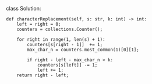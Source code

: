 class Solution:

    def characterReplacement(self, s: str, k: int) -> int:
        left = right = 0;
        counters = collections.Counter();
        
        for right in range(1, len(s) + 1):
            counters[s[right - 1]]  += 1;
            max_char_n = counters.most_common(1)[0][1];
            
            if right - left - max_char_n > k:
                counters[s[left]] -= 1;
                left += 1;
        return right - left;
